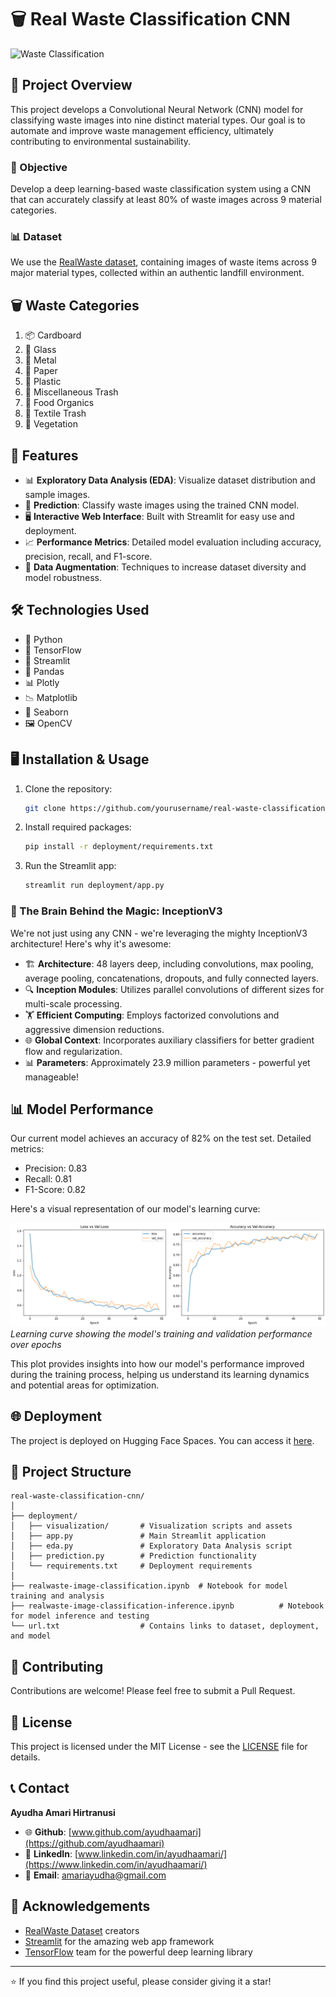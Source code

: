 # 🗑️ Real Waste Classification CNN

![Waste Classification](https://assets-a1.kompasiana.com/items/album/2021/03/14/dr-stone-fandomcom-1536x864-604dff978ede483a3b589c96.png?t=o&v=780)

## 🌟 Project Overview

This project develops a Convolutional Neural Network (CNN) model for classifying waste images into nine distinct material types. Our goal is to automate and improve waste management efficiency, ultimately contributing to environmental sustainability.

### 🎯 Objective

Develop a deep learning-based waste classification system using a CNN that can accurately classify at least 80% of waste images across 9 material categories.

### 📊 Dataset

We use the [RealWaste dataset](https://archive.ics.uci.edu/dataset/908/realwaste), containing images of waste items across 9 major material types, collected within an authentic landfill environment.

## 🗑️ Waste Categories

1. 📦 Cardboard
2. 🍾 Glass
3. 🥫 Metal
4. 📰 Paper
5. 🥤 Plastic
6. 🚮 Miscellaneous Trash
7. 🍎 Food Organics
8. 👕 Textile Trash
9. 🌿 Vegetation

## 🚀 Features

- 📊 **Exploratory Data Analysis (EDA)**: Visualize dataset distribution and sample images.
- 🔮 **Prediction**: Classify waste images using the trained CNN model.
- 🖥️ **Interactive Web Interface**: Built with Streamlit for easy use and deployment.
- 📈 **Performance Metrics**: Detailed model evaluation including accuracy, precision, recall, and F1-score.
- 🔄 **Data Augmentation**: Techniques to increase dataset diversity and model robustness.

## 🛠️ Technologies Used

- 🐍 Python
- 🧠 TensorFlow
- 🌊 Streamlit
- 🐼 Pandas
- 📊 Plotly
- 📉 Matplotlib
- 🌈 Seaborn
- 🖼️ OpenCV

## 🖥️ Installation & Usage

1. Clone the repository:
   ```bash
   git clone https://github.com/yourusername/real-waste-classification-cnn.git
   ```

2. Install required packages:
   ```bash
   pip install -r deployment/requirements.txt
   ```

3. Run the Streamlit app:
   ```bash
   streamlit run deployment/app.py
   ```

### 🧠 The Brain Behind the Magic: InceptionV3

We're not just using any CNN - we're leveraging the mighty InceptionV3 architecture! Here's why it's awesome:

- 🏗️ **Architecture**: 48 layers deep, including convolutions, max pooling, average pooling, concatenations, dropouts, and fully connected layers.
- 🔍 **Inception Modules**: Utilizes parallel convolutions of different sizes for multi-scale processing.
- 🏋️ **Efficient Computing**: Employs factorized convolutions and aggressive dimension reductions.
- 🌐 **Global Context**: Incorporates auxiliary classifiers for better gradient flow and regularization.
- 📊 **Parameters**: Approximately 23.9 million parameters - powerful yet manageable!


## 📊 Model Performance

Our current model achieves an accuracy of 82% on the test set. Detailed metrics:

- Precision: 0.83
- Recall: 0.81
- F1-Score: 0.82

Here's a visual representation of our model's learning curve:

![Model Learning Curve](images/performance.jpg)
*Learning curve showing the model's training and validation performance over epochs*

This plot provides insights into how our model's performance improved during the training process, helping us understand its learning dynamics and potential areas for optimization.

## 🌐 Deployment

The project is deployed on Hugging Face Spaces. You can access it [here](https://huggingface.co/spaces/amariayudha/RealWaste_Prediction_Deep_Learning).

## 📁 Project Structure

```
real-waste-classification-cnn/
│
├── deployment/
│   ├── visualization/       # Visualization scripts and assets
│   ├── app.py               # Main Streamlit application
│   ├── eda.py               # Exploratory Data Analysis script
│   ├── prediction.py        # Prediction functionality
│   └── requirements.txt     # Deployment requirements
│
├── realwaste-image-classification.ipynb  # Notebook for model training and analysis
├── realwaste-image-classification-inference.ipynb          # Notebook for model inference and testing
└── url.txt                  # Contains links to dataset, deployment, and model
```

## 🤝 Contributing

Contributions are welcome! Please feel free to submit a Pull Request.

## 📄 License

This project is licensed under the MIT License - see the [LICENSE](LICENSE) file for details.

## 📞 Contact

**Ayudha Amari Hirtranusi** 
- 🌐 **Github**: [www.github.com/ayudhaamari](https://github.com/ayudhaamari)
- 💼 **LinkedIn**: [www.linkedin.com/in/ayudhaamari/](https://www.linkedin.com/in/ayudhaamari/)
- 📧 **Email**: amariayudha@gmail.com

## 🙏 Acknowledgements

- [RealWaste Dataset](https://archive.ics.uci.edu/dataset/908/realwaste) creators
- [Streamlit](https://streamlit.io/) for the amazing web app framework
- [TensorFlow](https://www.tensorflow.org/) team for the powerful deep learning library

---

⭐️ If you find this project useful, please consider giving it a star!